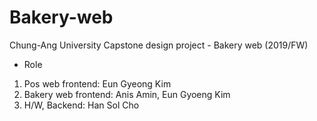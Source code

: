 # Bakery-web
Chung-Ang University Capstone design project - Bakery web (2019/FW)

- Role
1. Pos web frontend: Eun Gyeong Kim
2. Bakery web frontend: Anis Amin, Eun Gyoeng Kim
3. H/W, Backend: Han Sol Cho
